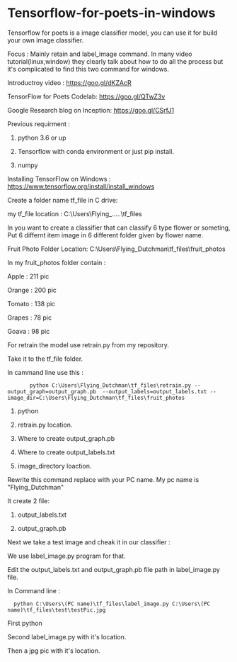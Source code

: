 # Tensorflow-for-poets-in-windows
Tensorflow for poets is a image classifier model, you can use it for build your own image classifier.  

Focus : Mainly retain and label_image command. In many video tutorial(linux,window) they clearly talk about how to do all the process but it's complicated to find this two command for windows. 

Introductroy video : https://goo.gl/dKZAcR 

TensorFlow for Poets Codelab: https://goo.gl/QTwZ3v

Google Research blog on Inception: https://goo.gl/CSrfJ1

Previous requirment : 

1. python 3.6 or up 

2. Tensorflow with conda environment or just pip install.

3. numpy


Installing TensorFlow on Windows  : https://www.tensorflow.org/install/install_windows


Create a folder name tf_file in C drive:

my tf_file location : C:\Users\Flying_.....\tf_files

In you want to create a classifier that can classify 6 type flower or someting, Put 6 differnt item image in 6 different folder given by flower name.

Fruit Photo Folder Location: C:\Users\Flying_Dutchman\tf_files\fruit_photos

In my fruit_photos folder contain :

Apple : 211 pic

Orange : 200 pic

Tomato : 138 pic

Grapes : 78 pic

Goava  : 98 pic


For retrain the model use retrain.py from my repository.

Take it to the tf_file folder.

In cammand line use this : 
           
           python C:\Users\Flying_Dutchman\tf_files\retrain.py --output_graph=output_graph.pb  --output_labels=output_labels.txt --image_dir=C:\Users\Flying_Dutchman\tf_files\fruit_photos
           

1. python

2. retrain.py location.

3. Where to create output_graph.pb

4. Where to create output_labels.txt

5. image_directory loaction.
        

Rewrite this command replace with your PC name. My pc name is "Flying_Dutchman"

It create 2 file:

1. output_labels.txt

2. output_graph.pb


Next we take a test image and cheak it in our classifier :

We use label_image.py program for that.

Edit the output_labels.txt and output_graph.pb file path in label_image.py file.

In Command line :
    
      python C:\Users\(PC name)\tf_files\label_image.py C:\Users\(PC name)\tf_files\test\testPic.jpg
      
 First python
 
 Second label_image.py with it's location.
 
 Then a jpg pic with it's location.
 
 
